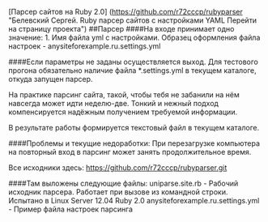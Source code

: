[Парсер сайтов на Ruby 2.0] (https://github.com/r72cccp/rubyparser "Белевский Сергей. Ruby парсер сайтов с настройками YAML Перейти на страницу проекта")
##Парсер 
####На входе принимает одно значение:
    1. Имя файла yml с настройками. Образец оформления файла настроек - anysiteforexample.ru.settings.yml

####Если параметры не заданы осуществляется выход. 
  Для тестового прогона обязательно наличие файла *.settings.yml в текущем каталоге, откуда запущен парсер.

  На практике парсинг сайта, такой, чтобы тебя не забанили на нём навсегда может идти неделю-две. Тонкий и нежный подход компенсируется надёжным получением требуемой информации.

  В результате работы формируется текстовый файл в текущем каталоге.

####Проблемы и текущие недоработки:
  При перезагрузке компьютера на повторный вход в парсинг может занять продолжительное время. 

  Все исходники здесь: https://github.com/r72cccp/rubyparser.git 

####Там выложены следующие файлы: 
  uniparse.site.rb                  - Рабочий исходник парсера. Работает при вызове из командной строки. Испытано в Linux Server 12.04 Ruby 2.0
  anysiteforexample.ru.settings.yml - Пример файла настроек парсинга 
